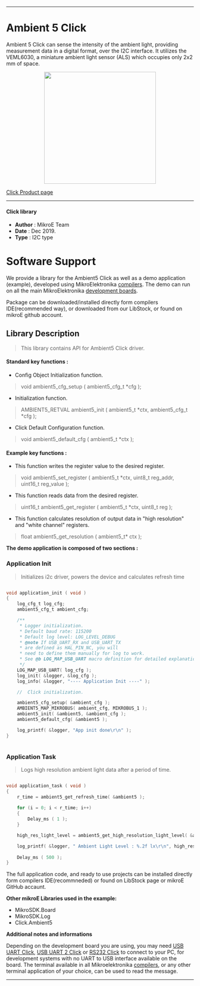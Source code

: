  
---
# Ambient 5 Click

Ambient 5 Click can sense the intensity of the ambient light, providing 
measurement data in a digital format, over the I2C interface. It utilizes 
the VEML6030, a miniature ambient light sensor (ALS) which occupies 
only 2x2 mm of space.

<p align="center">
  <img src="https://download.mikroe.com/images/click_for_ide/ambient5_click.png" height=300px>
</p>

[Click Product page](https://www.mikroe.com/ambient-5-click)

---


#### Click library 

- **Author**        : MikroE Team
- **Date**          : Dec 2019.
- **Type**          : I2C type


# Software Support

We provide a library for the Ambient5 Click 
as well as a demo application (example), developed using MikroElektronika 
[compilers](https://shop.mikroe.com/compilers). 
The demo can run on all the main MikroElektronika [development boards](https://shop.mikroe.com/development-boards).

Package can be downloaded/installed directly form compilers IDE(recommended way), or downloaded from our LibStock, or found on mikroE github account. 

## Library Description

> This library contains API for Ambient5 Click driver.

#### Standard key functions :

- Config Object Initialization function.
> void ambient5_cfg_setup ( ambient5_cfg_t *cfg ); 
 
- Initialization function.
> AMBIENT5_RETVAL ambient5_init ( ambient5_t *ctx, ambient5_cfg_t *cfg );

- Click Default Configuration function.
> void ambient5_default_cfg ( ambient5_t *ctx );


#### Example key functions :

- This function writes the register value to the desired register.
> void ambient5_set_register ( ambient5_t *ctx, uint8_t reg_addr, uint16_t reg_value );
 
- This function reads data from the desired register.
> uint16_t ambient5_get_register ( ambient5_t *ctx, uint8_t reg );

- This function calculates resolution of output data in "high resolution" and "white channel" registers.
> float ambient5_get_resolution ( ambient5_t* ctx );

**The demo application is composed of two sections :**

### Application Init 

> Initializes i2c driver, powers the device and calculates refresh time

```c

void application_init ( void )
{
    log_cfg_t log_cfg;
    ambient5_cfg_t ambient_cfg;

    /** 
     * Logger initialization.
     * Default baud rate: 115200
     * Default log level: LOG_LEVEL_DEBUG
     * @note If USB_UART_RX and USB_UART_TX 
     * are defined as HAL_PIN_NC, you will 
     * need to define them manually for log to work. 
     * See @b LOG_MAP_USB_UART macro definition for detailed explanation.
     */
    LOG_MAP_USB_UART( log_cfg );
    log_init( &logger, &log_cfg );
    log_info( &logger, "---- Application Init ----" );

    //  Click initialization.

    ambient5_cfg_setup( &ambient_cfg );
    AMBIENT5_MAP_MIKROBUS( ambient_cfg, MIKROBUS_1 );
    ambient5_init( &ambient5, &ambient_cfg );
    ambient5_default_cfg( &ambient5 );

	log_printf( &logger, "App init done\r\n" );
}
  
```

### Application Task

> Logs high resolution ambient light data after a period of time.

```c

void application_task ( void )
{
    r_time = ambient5_get_refresh_time( &ambient5 );
    
    for (i = 0; i < r_time; i++)
	{
		Delay_ms ( 1 );
	}

	high_res_light_level = ambient5_get_high_resolution_light_level( &ambient5 );

	log_printf( &logger, " Ambient Light Level : %.2f lx\r\n", high_res_light_level );
	    
    Delay_ms ( 500 );
}

```

The full application code, and ready to use projects can be  installed directly form compilers IDE(recommneded) or found on LibStock page or mikroE GitHub accaunt.

**Other mikroE Libraries used in the example:** 

- MikroSDK.Board
- MikroSDK.Log
- Click.Ambient5

**Additional notes and informations**

Depending on the development board you are using, you may need 
[USB UART Click](https://shop.mikroe.com/usb-uart-click), 
[USB UART 2 Click](https://shop.mikroe.com/usb-uart-2-click) or 
[RS232 Click](https://shop.mikroe.com/rs232-click) to connect to your PC, for 
development systems with no UART to USB interface available on the board. The 
terminal available in all Mikroelektronika 
[compilers](https://shop.mikroe.com/compilers), or any other terminal application 
of your choice, can be used to read the message.



---
